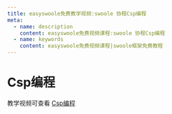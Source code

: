 ```yaml
---
title: easyswoole免费教学视频:swoole 协程Csp编程
meta:
  - name: description
    content: easyswoole免费视频课程:swoole 协程Csp编程
  - name: keywords
    content: easyswoole免费视频课程|swoole框架免费教程
---
```


# Csp编程

教学视频可查看 [Csp编程](https://www.bilibili.com/video/BV1Xu4y167g5)

